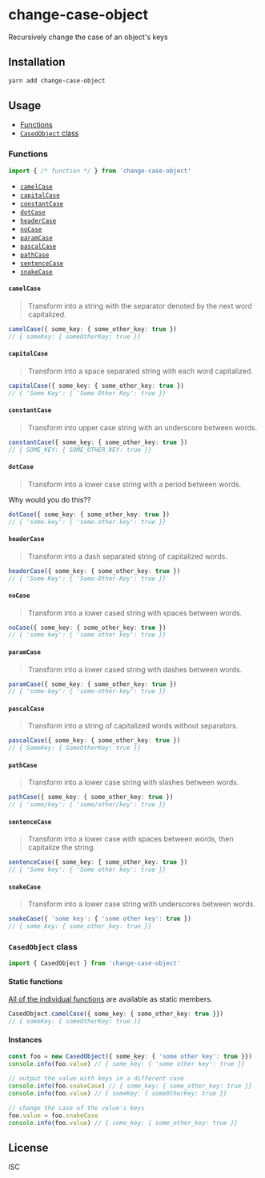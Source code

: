 # change-case-object

Recursively change the case of an object's keys

## Installation

```bash
yarn add change-case-object
```

## Usage

- [Functions](#functions)
- [`CasedObject` class](#casedobject-class)

### Functions

```js
import { /* function */ } from 'change-case-object'
```

- [`camelCase`](#camelcase)
- [`capitalCase`](#capitalcase)
- [`constantCase`](#constantcase)
- [`dotCase`](#dotcase)
- [`headerCase`](#headercase)
- [`noCase`](#nocase)
- [`paramCase`](#paramcase)
- [`pascalCase`](#pascalcase)
- [`pathCase`](#pathcase)
- [`sentenceCase`](#sentencecase)
- [`snakeCase`](#snakecase)

#### `camelCase`

> Transform into a string with the separator denoted by the next word capitalized.

```ts
camelCase({ some_key: { some_other_key: true })
// { someKey: { someOtherKey: true }}
```

#### `capitalCase`

> Transform into a space separated string with each word capitalized.

```ts
capitalCase({ some_key: { some_other_key: true })
// { 'Some Key': { 'Some Other Key': true }}
```

#### `constantCase`

> Transform into upper case string with an underscore between words.

```ts
constantCase({ some_key: { some_other_key: true })
// { SOME_KEY: { SOME_OTHER_KEY: true }}
```

#### `dotCase`

> Transform into a lower case string with a period between words.

Why would you do this??

```ts
dotCase({ some_key: { some_other_key: true })
// { 'some.key': { 'some.other.key': true }}
```

#### `headerCase`

> Transform into a dash separated string of capitalized words.

```ts
headerCase({ some_key: { some_other_key: true })
// { 'Some-Key': { 'Some-Other-Key': true }}
```

#### `noCase`

> Transform into a lower cased string with spaces between words.

```ts
noCase({ some_key: { some_other_key: true })
// { 'some key': { 'some other key': true }}
```

#### `paramCase`

> Transform into a lower cased string with dashes between words.

```ts
paramCase({ some_key: { some_other_key: true })
// { 'some-key': { 'some-other-key': true }}
```

#### `pascalCase`

> Transform into a string of capitalized words without separators.

```ts
pascalCase({ some_key: { some_other_key: true })
// { SomeKey: { SomeOtherKey: true }}
```

#### `pathCase`

> Transform into a lower case string with slashes between words.

```ts
pathCase({ some_key: { some_other_key: true })
// { 'some/key': { 'some/other/key': true }}
```

#### `sentenceCase`

> Transform into a lower case with spaces between words, then capitalize the string.

```ts
sentenceCase({ some_key: { some_other_key: true })
// { 'Some key': { 'Some other key': true }}
```

#### `snakeCase`

> Transform into a lower case string with underscores between words.

```ts
snakeCase({ 'some key': { 'some other key': true })
// { some_key: { some_other_key: true }}
```

### `CasedObject` class

```ts
import { CasedObject } from 'change-case-object'
```

#### Static functions

[All of the individual functions](#functions) are available as static members.

```ts
CasedObject.camelCase({ some_key: { some_other_key: true }})
// { someKey: { someOtherKey: true }}
```

#### Instances

```ts
const foo = new CasedObject({ some_key: { 'some other key': true }})
console.info(foo.value) // { some_key: { 'some other key': true }}

// output the value with keys in a different case
console.info(foo.snakeCase) // { some_key: { some_other_key: true }}
console.info(foo.value) // { someKey: { someOtherKey: true }}

// change the case of the value's keys
foo.value = foo.snakeCase
console.info(foo.value) // { some_key: { some_other_key: true }}
```

## License

ISC
